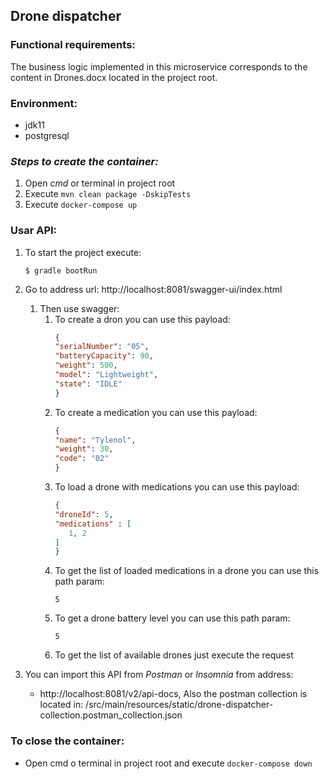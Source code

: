 ## Drone dispatcher

### Functional requirements:
The business logic implemented in this microservice corresponds to the content in Drones.docx located in the project root.

### Environment:
- jdk11
- postgresql

### *Steps to create the container:*
1. Open *cmd* or terminal in project root
2. Execute `mvn clean package -DskipTests`
3. Execute `docker-compose up`

### Usar API:
1. To start the project execute:
    ```jshelllanguage
    $ gradle bootRun
2. Go to address url: http://localhost:8081/swagger-ui/index.html
   1. Then use swagger:
      1. To create a dron you can use this payload:
         ```json
         {
         "serialNumber": "05",
         "batteryCapacity": 90,
         "weight": 500,
         "model": "Lightweight",
         "state": "IDLE"
         }
         ```
      2. To create a medication you can use this payload:
         ```json
         {
         "name": "Tylenol",
         "weight": 30,
         "code": "02"
         }
         ```
      3. To load a drone with medications you can use this payload:
         ```json
         {
         "droneId": 5,
         "medications" : [
            1, 2
         ]
         }
         ```
      4. To get the list of loaded medications in a drone you can use this path param:
         ```jsonpath 
         5
         ```
      5. To get a drone battery level you can use this path param:
         ```jsonpath 
         5
         ```
      6. To get the list of available drones just execute the request
   

3. You can import this API from *Postman* or *Insomnia* from address:
   - http://localhost:8081/v2/api-docs, 
   Also the postman collection is located in: /src/main/resources/static/drone-dispatcher-collection.postman_collection.json

### To close the container:
- Open cmd o terminal in project root and execute `docker-compose down`




